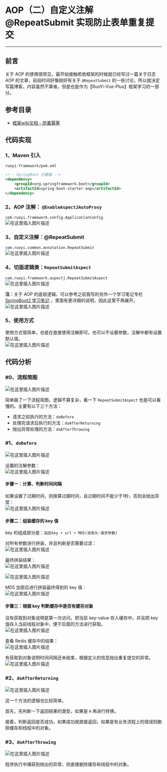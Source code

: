 # AOP（二）自定义注解 @RepeatSubmit 实现防止表单重复提交
- - -
## 前言
关于 AOP 的使用很常见，最开始接触若依框架的时候就已经写过一篇关于日志AOP 的文章，前段时间好像刚好有关于 `@RepeatSubmit` 的一些讨论，所以就决定写篇博客，内容虽然不算难，但是也是作为【RuoYi-Vue-Plus】框架学习的一部分。
## 参考目录
- [框架wiki文档 - 防重幂等](https://gitee.com/dromara/RuoYi-Vue-Plus/wikis/%E6%A1%86%E6%9E%B6%E5%8A%9F%E8%83%BD/%E9%98%B2%E9%87%8D%E5%B9%82%E7%AD%89)

## 代码实现
### 1、Maven 引入
`ruoyi-framework/pom.xml`
```xml
<!-- SpringBoot 拦截器 -->
<dependency>
    <groupId>org.springframework.boot</groupId>
    <artifactId>spring-boot-starter-aop</artifactId>
</dependency>
```
### 2、AOP 注解： `@EnableAspectJAutoProxy`
`com.ruoyi.framework.config.ApplicationConfig`<br>
![在这里插入图片描述](img02/e8129f2a30a54c428bdd4badd7005ff8.png)
### 3、自定义注解：@RepeatSubmit
`com.ruoyi.common.annotation.RepeatSubmit`<br>
![在这里插入图片描述](img02/dfac7144a2bc4248a38de47dcc8d8a85.png)
### 4、切面逻辑类：`RepeatSubmitAspect`
`com.ruoyi.framework.aspectj.RepeatSubmitAspect`<br>
![在这里插入图片描述](img02/e4498173e2c049e48710f13e27df3229.png)

**注**：关于 AOP 的底层逻辑，可以参考之前我写的另外一个学习笔记专栏  [SpringBoot2 学习笔记](https://blog.csdn.net/michelle_zhong/category_11485196.html) ，里面有更详细的说明，因此这里不再展开。<br>
![在这里插入图片描述](img02/21fe76afb24b423fb39de6078e10afba.png)
### 5、使用方式
使用方式很简单，也是在直接使用注解即可。也可以不设置参数，注解中都有设置默认值。<br>
![在这里插入图片描述](img02/217cbd1d628d48688d7f0c42663867c9.png)
## 代码分析
### #0、流程简图
![在这里插入图片描述](img02/ee21bbd7610f4520b37c6c8fafec74e9.png)

简单画了一下流程简图，逻辑不算复杂，看一下 `RepeatSubmitAspect` 也是可以看懂的。主要有以下三个方法：
- 请求之前执行的方法：`doBefore`
- 处理完请求后执行的方法：`doAfterReturning`
- 抛出异常处理的方法：`doAfterThrowing`

### #1、`doBefore`
![在这里插入图片描述](img02/41fe9e99ba2f432e808b911a2c0f6478.png)

设置的注解参数：<br>
![在这里插入图片描述](img02/db3b329328384562908a5553deea1eb0.png)

#### 步骤一：计算、判断时间间隔

如果设置了过期时间，则换算过期时间，且过期时间不能少于1秒，否则会抛出异常：<br>
![在这里插入图片描述](img02/a60126073345443286cd2a47bb3cd5fc.png)

#### 步骤二：组装缓存的 key 值
key 的组成部分是：`指定key + url + MD5(消息头:请求参数)`

对所有参数进行拼装，并且判断是否需要过滤：<br>
![在这里插入图片描述](img02/a8143af2e4084558ae50f9ae0c1af0fe.png)

最终拼装结果：<br>
![在这里插入图片描述](img02/305fe4e0245d490ca63a17e992f21780.png)

![在这里插入图片描述](img02/690a578edd7049eebcf379a8355cbdfa.png)

MD5 加密后进行拼装最终得到的 key 值：<br>
![在这里插入图片描述](img02/442d7a58cf114d3186893d2c6b506a89.png)
#### 步骤三：根据 key 判断缓存中是否有缓存对象
没有获取到对象说明是第一次访问，把当前 key-value 存入缓存中，并且把 key 值存入当前线程对象中，便于后面的方法进行获取。<br>
![在这里插入图片描述](img02/961301c51cbe43e5a1ef8530095a3b56.png)

查看 Redis 缓存中的结果：<br>
![在这里插入图片描述](img02/922a56b2e59a4613a5fb1f3ac542d351.png)

有获取到对象说明时间间隔还未结束，根据定义的信息抛出重复提交的异常。<br>
![在这里插入图片描述](img02/7d9d40b9e3d3446eadca7e46c71b9686.png)
### #2、`doAfterReturning`
![在这里插入图片描述](img02/2eece6fd7723420c8cde04bfb4a44901.png)

这一个方法的逻辑也比较简单。<br>

首先，先判断一下返回结果的类型，如果是 `R` 再进行转换。<br>

接着，判断返回是否成功，如果成功就直接返回，如果是有业务流程上的错误则删除缓存和线程中的对象。<br>
### #3、`doAfterThrowing`
![在这里插入图片描述](img02/62514995263244ff8eee982bcb31d2d6.png)

程序执行中捕获到抛出的异常，则直接删除缓存和线程中的对象。